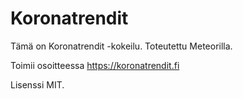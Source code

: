 Koronatrendit
============

Tämä on Koronatrendit -kokeilu. Toteutettu Meteorilla.

Toimii osoitteessa https://koronatrendit.fi

Lisenssi MIT.
